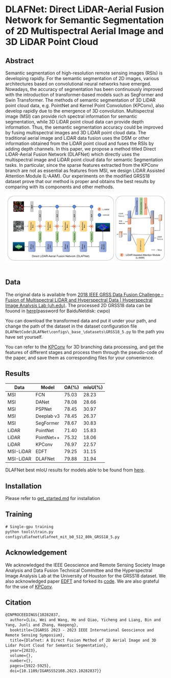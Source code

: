 # DLAFNet: Direct LiDAR-Aerial Fusion Network for Semantic Segmentation of 2D Multispectral Aerial Image and 3D LiDAR Point Cloud

## Abstract
Semantic segmentation of high-resolution remote sensing images (RSIs) is developing rapidly. For the semantic segmentation of 2D images, various architectures based on convolutional neural networks have emerged. Nowadays, the accuracy of segmentation has been continuously improved with the introduction of transformer-based models such as SegFormer and Swin Transformer. The methods of semantic segmentation of 3D LiDAR point cloud data, e.g. PointNet and Kernel Point Convolution (KPConv), also develop rapidly due to the emergence of 3D convolution. Multispectral image (MSI) can provide rich spectral information for semantic segmentation, while 3D LiDAR point cloud data can provide depth information. Thus, the semantic segmentation accuracy could be improved by fusing multispectral images and 3D LiDAR point cloud data. The traditional aerial image and LiDAR data fusion uses the DSM or other information obtained from the LiDAR point cloud and fuses the RSIs by adding depth channels. In this paper, we propose a method titled Direct LiDAR-Aerial Fusion Network (DLAFNet) which directly uses the multispectral image and LiDAR point cloud data for semantic Segmentation tasks. In particular, since the sparse features extracted from the KPConv branch are not as essential as features from MSI, we design LiDAR Assisted Attention Module (L-AAM). Our experiments on the modified GRSS18 dataset prove that our method is proper and obtains the best results by comparing with its components and other methods.     

<div align="center">
  <img src="resources/DLAFNet.png"/> 
</div>

## Data

The original data is available from [2018 IEEE GRSS Data Fusion Challenge – Fusion of Multispectral LiDAR and Hyperspectral Data | Hyperspectral Image Analysis Lab (uh.edu)](https://hyperspectral.ee.uh.edu/?page_id=1075). The processed 2D GRSS18 data can be fouond in [here](https://pan.baidu.com/s/1scYaRvgtW1fGXzZaG2aGyg?pwd=cwpo )(password for BaiduNetdisk: cwpo) 

You can download the transformed data and put it under your path, and change the path of the dataset in the dataset configuration file `DLAFNetCode\DLAFNet\configs\_base_\datasets\GRSS18_5.py` to the path you have set yourself.   

You can refer to the [KPConv](https://github.com/HuguesTHOMAS/KPConv) for 3D branching data processing, and get the features of different stages and process them through the pseudo-code of the paper, and save them as corresponding files for your convenience.   

## Results

| Data      | Model      | OA(%) | mIoU(%) |
| --------- | ---------- | ----- | ------- |
| MSI       | FCN        | 75.03 | 28.23   |
| MSI       | DANet      | 78.08 | 28.66   |
| MSI       | PSPNet     | 78.45 | 30.97   |
| MSI       | Deeplab v3 | 78.45 | 26.37   |
| MSI       | SegFormer  | 78.67 | 30.83   |
| LiDAR     | PointNet   | 71.40 | 15.83   |  
| LiDAR     | PointNet++ | 75.32 | 18.06   | 
| LiDAR     | KPConv     | 76.97 | 22.57   |
| MSI-LiDAR | EDFT       | 79.25 | 31.15   | 
| MSI-LiDAR | DLAFNet    | 79.88 | 31.94   |

DLAFNet best mIoU results for models able to be found from [here](https://pan.baidu.com/s/1O1qGekBoDRPg4sLoSE7FMw?pwd=pvuk ). 

## Installation

Please refer to [get_started.md](docs/get_started.md) for installation


## Training

```shell 
# Single-gpu training
python tools\train.py configs\dlafnet\dlafnet_mit_b0_512_80k_GRSS18_5.py
```

## Acknowledgement

We acknowledged the IEEE Geoscience and Remote Sensing Society Image Analysis and Data Fusion Technical Committee and the Hyperspectral Image Analysis Lab at the University of Houston for the GRSS18 dataset. We also acknowledged paper [EDFT](https://www.mdpi.com/2072-4292/14/5/1294) and forked its [code](https://github.com/h1063135843/EDFT). We are also grateful for the use of [KPConv](https://github.com/HuguesTHOMAS/KPConv).

## Citation

```
@INPROCEEDINGS{10282837,
  author={Liu, Wei and Wang, He and Qiao, Yicheng and Liang, Bin and Yang, Junli and Zhang, Haopeng}, 
  booktitle={IGARSS 2023 - 2023 IEEE International Geoscience and Remote Sensing Symposium},  
  title={Dlafnet: A Direct Fusion Method of 2D Aerial Image and 3D Lidar Point Cloud for Semantic Segmentation}, 
  year={2023},
  volume={},
  number={},
  pages={5922-5925},
  doi={10.1109/IGARSS52108.2023.10282837}}
```


